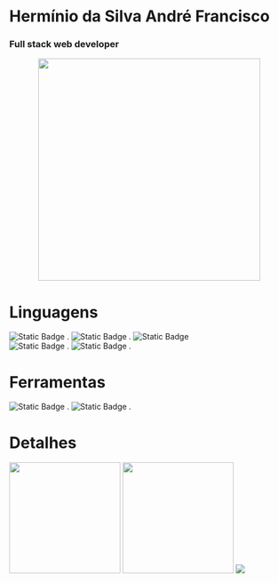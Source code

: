 <h1>Hermínio da Silva André Francisco</h1>

<h3>Full stack web developer</h3>

<div align="center">
 <img width="400px" src="alex silva.gif" />
</div>

<h1> Linguagens </h1>

<div>
  <img alt="Static Badge" src="https://img.shields.io/badge/HTML5-0?style=social&logo=html5"> .
  <img alt="Static Badge" src="https://img.shields.io/badge/CSS3-0?style=social&logo=css3"> .
  <img alt="Static Badge" src="https://img.shields.io/badge/SASS-0?style=social&logo=sass">

 <div>
   <img alt="Static Badge" src="https://img.shields.io/badge/JAVASCRIPT-0?style=social&logo=JavaScript&logoColor=yellow"> .
   <img alt="Static Badge" src="https://img.shields.io/badge/TYPESCRIPT-0?style=social&logo=TypeScript&logoColor=blue"> .
 </div>
</div>

  <h1> Ferramentas </h1>
  
  <img alt="Static Badge" src="https://img.shields.io/badge/GIT-0?style=social&logo=git"> .
  <img alt="Static Badge" src="https://img.shields.io/badge/GITHUB-0?style=social&logo=github"> .

<div>
 <h1> Detalhes </h1>
<img   height="200em" src="https://github-readme-stats.vercel.app/api?username=herminiooficial&count_private=true&show_icons=true&theme=dracula"/>

<img height="200em" src="https://github-readme-stats.vercel.app/api/top-langs/?username=herminiooficial&layout=compact&theme=dracula"/>
<img src="https://github.com/LuigiGF/LuigiGF/blob/output/github-contribution-grid-snake.svg">
</div>
